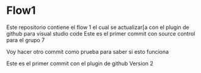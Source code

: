 # Flow1
Este repositorio contiene el flow 1 el cual se actualizar[a con el plugin de github para visual studio code
Este es el primer commit con source control para el grupo 7

Voy hacer otro commit como prueba para saber si esto funciona

Este es el primer commit con el plugin de github 
Version 2
